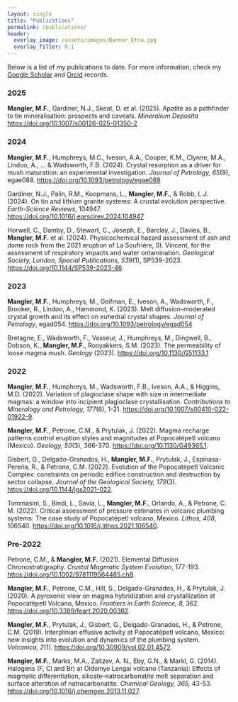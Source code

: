 ```yaml
---
layout: single
title: "Publications"
permalink: /publications/
header:
  overlay_image: /assets/images/Banner_Etna.jpg
  overlay_filter: 0.1
---
```


Below is a list of my publications to date. For more information, check my [Google Scholar](https://scholar.google.com/citations?hl=en&user=3_3CYkMAAAAJ) and [Orcid](https://orcid.org/0000-0001-8205-9038) records.

### 2025
**Mangler, M.F.**, Gardiner, N.J., Skeat, D. et al. (2025). Apatite as a pathfinder to tin mineralisation: prospects and caveats. _Mineralium Deposita_ https://doi.org/10.1007/s00126-025-01350-2

### 2024
**Mangler, M.F.**, Humphreys, M.C., Iveson, A.A., Cooper, K.M., Clynne, M.A., Lindoo, A., ... & Wadsworth, F.B. (2024). Crystal resorption as a driver for mush maturation: an experimental investigation. _Journal of Petrology, 65_(9), egae088. https://doi.org/10.1093/petrology/egae088 

Gardiner, N.J., Palin, R.M., Koopmans, L., **Mangler, M.F.**, & Robb, L.J. (2024). On tin and lithium granite systems: A crustal evolution perspective. _Earth-Science Reviews_, 104947. https://doi.org/10.1016/j.earscirev.2024.104947 

Horwell, C., Damby, D., Stewart, C., Joseph, E., Barclay, J., Davies, B., **Mangler, M.F.** et al. (2024). Physicochemical hazard assessment of ash and dome rock from the 2021 eruption of La Soufrière, St. Vincent, for the assessment of respiratory impacts and water ontamination. _Geological Society, London, Special Publications, 539_(1), SP539-2023. https://doi.org/10.1144/SP539-2023-46. 

### 2023
**Mangler, M.F.**, Humphreys, M., Geifman, E., Iveson, A., Wadsworth, F., Brooker, R., Lindoo, A., Hammond, K. (2023). Melt diffusion-moderated crystal growth and its effect on euhedral crystal shapes. _Journal of Petrology_, egad054. https://doi.org/10.1093/petrology/egad054 

Bretagne, E., Wadsworth, F., Vasseur, J., Humphreys, M., Dingwell, B., Dobson, K., **Mangler, M.F.**, Rooyakkers, S.M. (2023). The permeability of loose magma mush. _Geology_ (2023). https://doi.org/10.1130/G51133.1 

### 2022
**Mangler, M.F.**, Humphreys, M., Wadsworth, F.B., Iveson, A.A., & Higgins, M.D. (2022). Variation of plagioclase shape with size in intermediate magmas: a window into incipient plagioclase crystallisation. _Contributions to Mineralogy and Petrology, 177_(6), 1-21. https://doi.org/10.1007/s00410-022-01922-9.  

**Mangler, M.F.**, Petrone, C.M., & Prytulak, J. (2022). Magma recharge patterns control eruption styles and magnitudes at Popocatépetl volcano (Mexico). _Geology, 50_(3), 366-370. https://doi.org/10.1130/G49365.1. 

Gisbert, G., Delgado-Granados, H., **Mangler, M.F.**, Prytulak, J., Espinasa-Pereña, R., & Petrone, C.M. (2022). Evolution of the Popocatépetl Volcanic Complex: constraints on periodic edifice construction and destruction by sector collapse. _Journal of the Geological Society, 179_(3). https://doi.org/10.1144/jgs2021-022.

Tommasini, S., Bindi, L., Savia, L., **Mangler, M.F.**, Orlando, A., & Petrone, C. M. (2022). Critical assessment of pressure estimates in volcanic plumbing systems: The case study of Popocatépetl volcano, Mexico. _Lithos, 408_, 106540. https://doi.org/10.1016/j.lithos.2021.106540. 

### Pre-2022
Petrone, C.M., & **Mangler, M.F.** (2021). Elemental Diffusion Chronostratigraphy. _Crustal Magmatic System Evolution_, 177-193. https://doi.org/10.1002/9781119564485.ch8. 

**Mangler, M.F.**, Petrone, C.M., Hill, S., Delgado-Granados, H., & Prytulak, J. (2020). A pyroxenic view on magma hybridization and crystallization at Popocatépetl Volcano, Mexico. _Frontiers in Earth Science, 8,_ 362. https://doi.org/10.3389/feart.2020.00362. 

**Mangler, M.F.**, Prytulak, J., Gisbert, G., Delgado-Granados, H., & Petrone, C.M. (2019). Interplinian effusive activity at Popocatépetl volcano, Mexico: new insights into evolution and dynamics of the plumbing system. _Volcanica, 2_(1). https://doi.org/10.30909/vol.02.01.4572. 

**Mangler, M.F.**, Marks, M.A., Zaitzev, A. N., Eby, G.N., & Markl, G. (2014). Halogens (F, Cl and Br) at Oldoinyo Lengai volcano (Tanzania): Effects of magmatic differentiation, silicate–natrocarbonatite melt separation and surface alteration of natrocarbonatite. _Chemical Geology, 365,_ 43-53. https://doi.org/10.1016/j.chemgeo.2013.11.027. 





